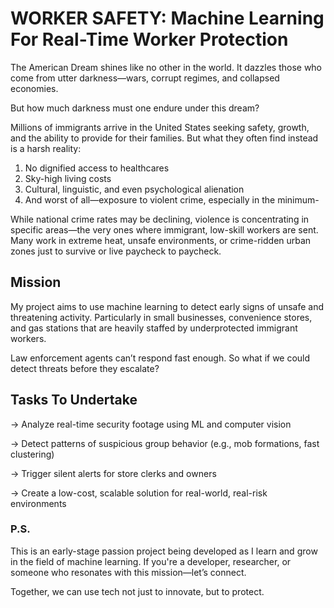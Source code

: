 # WORKER SAFETY: Machine Learning For Real-Time Worker Protection
The American Dream shines like no other in the world.
It dazzles those who come from utter darkness—wars, corrupt regimes, and collapsed economies.

But how much darkness must one endure under this dream?

Millions of immigrants arrive in the United States seeking safety, growth, and the ability to provide for their families. But what they often find instead is a harsh reality:

1. No dignified access to healthcares
2. Sky-high living costs
3. Cultural, linguistic, and even psychological alienation
4. And worst of all—exposure to violent crime, especially in the minimum-

While national crime rates may be declining, violence is concentrating in specific areas—the very ones where immigrant, low-skill workers are sent. Many work in extreme heat, unsafe environments, or crime-ridden urban zones just to survive or live paycheck to paycheck.

## Mission
My project aims to use machine learning to detect early signs of unsafe and threatening activity. Particularly in small businesses, convenience stores, and gas stations that are heavily staffed by underprotected immigrant workers.

Law enforcement agents can’t respond fast enough.
So what if we could detect threats before they escalate?

## Tasks To Undertake
-> Analyze real-time security footage using ML and computer vision

-> Detect patterns of suspicious group behavior (e.g., mob formations, fast clustering)

-> Trigger silent alerts for store clerks and owners

-> Create a low-cost, scalable solution for real-world, real-risk environments

### P.S.
This is an early-stage passion project being developed as I learn and grow in the field of machine learning.
If you're a developer, researcher, or someone who resonates with this mission—let’s connect.

Together, we can use tech not just to innovate, but to protect.
